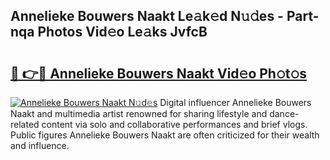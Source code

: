 ## Annelieke Bouwers Naakt Le𝚊k𝚎d N𝚞𝚍es - Part-nqa Photos Vid𝚎o Le𝚊ks JvfcB

# <h2><a href="http://fb0xm4.evod.top/?m=Annelieke+Bouwers+Naakt">🔗 👉🔴 Annelieke Bouwers Naakt Vid𝚎o Ph𝚘t𝚘s</a></h2>

[![Annelieke Bouwers Naakt N𝚞d𝚎s](https://i.imgur.com/8V9OHl7.gif)](http://fb0xm4.evod.top/?m=Annelieke+Bouwers+Naakt)
Digital influencer Annelieke Bouwers Naakt and multimedia artist renowned for sharing lifestyle and dance-related content via solo and collaborative performances and brief vlogs. Public figures Annelieke Bouwers Naakt are often criticized for their wealth and influence. 
